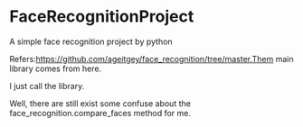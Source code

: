 # FaceRecognitionProject
A simple face recognition project by python

Refers:https://github.com/ageitgey/face_recognition/tree/master.Them main library comes from here. 

I just call the library.

Well, there are still exist some confuse about the face_recognition.compare_faces method for me.
